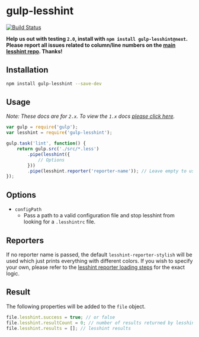 # gulp-lesshint
[![Build Status](https://travis-ci.org/lesshint/gulp-lesshint.svg?branch=master)](https://travis-ci.org/lesshint/gulp-lesshint)

**Help us out with testing `2.0`, install with `npm install gulp-lesshint@next`.**
**Please report all issues related to column/line numbers on the [main lesshint repo](https://github.com/lesshint/lesshint). Thanks!**

## Installation
```bash
npm install gulp-lesshint --save-dev
```

## Usage
*Note: These docs are for `2.x`. To view the `1.x` docs [please click here](https://github.com/lesshint/gulp-lesshint/blob/cf49de36acc583fdbde8861132c56b798ee4f624/README.md).*

```js
var gulp = require('gulp');
var lesshint = require('gulp-lesshint');

gulp.task('lint', function() {
    return gulp.src('./src/*.less')
        .pipe(lesshint({
            // Options
        }))
        .pipe(lesshint.reporter('reporter-name')); // Leave empty to use the default, "stylish"
});
```

## Options
* `configPath`
    * Pass a path to a valid configuration file and stop lesshint from looking for a `.lesshintrc` file.

## Reporters
If no reporter name is passed, the default `lesshint-reporter-stylish` will be used which just prints everything with different colors.
If you wish to specify your own, please refer to the [lesshint reporter loading steps](https://github.com/lesshint/lesshint#the-reporter-loading-steps)
for the exact logic.

## Result
The following properties will be added to the `file` object.

```js
file.lesshint.success = true; // or false
file.lesshint.resultCount = 0; // number of results returned by lesshint
file.lesshint.results = []; // lesshint results
```
